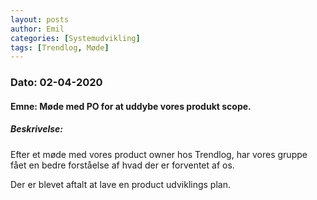 ```yaml
---
layout: posts
author: Emil
categories: [Systemudvikling]
tags: [Trendlog, Møde]
---
```

<h3>Dato: 02-04-2020</h3>

<h4>Emne: Møde med PO for at uddybe vores produkt scope.</h4>

<h5>Beskrivelse:</h5>

<p>Efter et møde med vores product owner hos Trendlog, har vores gruppe fået en bedre forståelse af hvad der er forventet af os.
  
Der er blevet aftalt at lave en product udviklings plan.</p>
